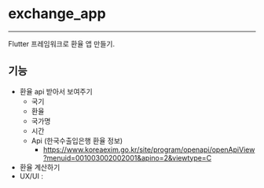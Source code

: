 # exchange_app

---

Flutter 프레임워크로 환율 앱 만들기.

## 기능

- 환율 api 받아서 보여주기
  - 국기
  - 환율
  - 국가명
  - 시간
  - Api (한국수출입은행 환율 정보)
    - https://www.koreaexim.go.kr/site/program/openapi/openApiView?menuid=001003002002001&apino=2&viewtype=C
- 환율 계산하기
- UX/UI : 